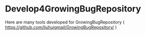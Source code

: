 # Develop4GrowingBugRepository
Here are many tools developed for GrowingBugRepository ( https://github.com/liuhuigmail/GrowingBugRepository/ )
